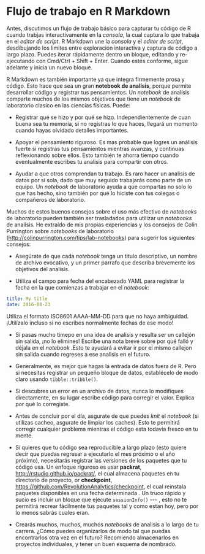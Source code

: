 
# Flujo de trabajo en R Markdown

Antes, discutimos un flujo de trabajo básico para capturar tu código de R cuando trabjas interactivamente en la _consola_, la cual captura lo que trabaja en el _editor de script_. R Markdown une la _consola_ y el _editor de script_, desdibujando los limites entre exploración interactiva y captura de código a largo plazo. Puedes iterar rápidamente dentro un bloque, editando y re-ejecutando con Cmd/Ctrl + Shift + Enter. Cuando estés conforme, sigue adelante y inicia un nuevo bloque.

R Markdown es también importante ya que integra firmemente prosa y código. Esto hace que sea un gran __notebook de analísis__, porque permite desarrollar código y registrar tus pensamientos. Un *notebook* de analísis comparte muchos de los mismos objetivos que tiene un *notebook* de laboratorio clasico en las ciencias físicas. Puede:

* Registrar qué se hizo y por qué se hizo. Independientemente de cuan buena sea tu memoria, si no registras lo que haces, llegará un momento cuando hayas olvidado detalles importantes.

* Apoyar el pensamiento riguroso. Es mas probable que logres un análisis fuerte si registras tus pensamientos mientras avanzas, y continuas reflexionando sobre ellos. Esto también te ahorra tiempo cuando eventualmente escribes tu analisis para compartir con otros.

* Ayudar a que otros comprendan tu trabajo. Es raro hacer un analisis de datos por sí sola, dado que muy seguido trabajarás como parte de un equipo. Un *notebook* de laboratorio ayuda a que compartas no solo lo que has hecho, sino también por qué lo hiciste con tus colegas o compañeros de laboratorio.

Muchos de estos buenos consejos sobre el uso más efectivo de *notebooks* de laboratorio pueden también ser trasladados para utilizar un *notebooks* de analísis. He extraído de mis propias experiencias y los consejos de Colin Purrington sobre *notebooks* de laboratorio (<http://colinpurrington.com/tips/lab-notebooks>) para sugerir los siguientes consejos:

* Asegúrate de que cada *notebook* tenga un titulo descriptivo, un nombre de archivo evocativo, y un primer parrafo que describa brevemente los objetivos del analisis.

* Utiliza el campo para fecha del encabezado YAML para registrar la fecha en la que comienzas a trabajar en el *notebook*:

 ```yaml
 title: My title
 date: 2016-08-23
 ```

Utiliza el formato ISO8601 AAAA-MM-DD para que no haya ambiguidad. ¡Utilízalo incluso si no escribes normalmente fechas de ese modo!

* Si pasas mucho timepo en una idea de analísis y resulta ser un callejón sin salida, ¡no lo elimines! Escribe una nota breve sobre por qué falló y déjala en el *notebook* .Esto te ayudará a evitar ir por el mismo callejon sin salida cuando regreses a ese analisis en el futuro.

* Generalmente, es mejor que hagas la entrada de datos fuera de R. Pero si necesitas registrar un pequeño bloque de datos, establécelo de modo claro usando `tibble::tribble()`.

* Si descubres un error en un archivo de datos, nunca lo modifiques directamente,
 en su lugar escribe código para corregir el valor. Explica por qué lo corregiste.

* Antes de concluir por el día, asgurate de que puedes *knit* el *notebook* (si utilizas cacheo, asgurate de limpiar los caches). Esto te permitirá corregir cualquier problema mientras el código esta todavia fresco en tu mente.

* Si quieres que tu código sea reproducible a largo plazo (esto quiere decir que puedas regresar a ejecutarlo el mes próximo o el año próximo), necesitarás registrar las versiones de los paquetes que tu código usa. Un enfoque riguroso es usar __packrat__, <http://rstudio.github.io/packrat/>, el cual almacena paquetes en tu directorio de proyecto, or __checkpoint__, <https://github.com/RevolutionAnalytics/checkpoint>, el cual reinstala paquetes disponibles en una fecha determinada . Un truco rápido y sucio es incluir un bloque que ejecute `sessionInfo()` --- , esto no te permitirá recrear fácilmente tus paquetes tal y como estan hoy, pero por lo menos sabrás cuales eran.

* Crearás muchos, muchos, muchos *notebooks* de analisis a lo largo de tu carrera. ¿Cómo puedes organizarlos de modo tal que puedas encontrarlos otra vez en el futuro? Recomiendo almacenarlos en proyectos individuales, y tener un buen esquema de nombrado.

